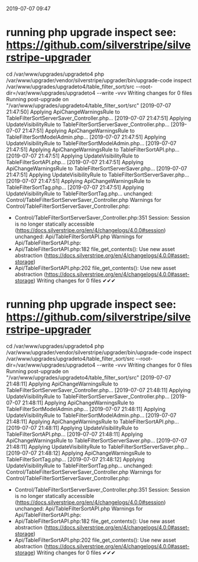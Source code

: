 2019-07-07 09:47

# running php upgrade inspect see: https://github.com/silverstripe/silverstripe-upgrader
cd /var/www/upgrades/upgradeto4
php /var/www/upgrader/vendor/silverstripe/upgrader/bin/upgrade-code inspect /var/www/upgrades/upgradeto4/table_filter_sort/src  --root-dir=/var/www/upgrades/upgradeto4 --write -vvv
Writing changes for 0 files
Running post-upgrade on "/var/www/upgrades/upgradeto4/table_filter_sort/src"
[2019-07-07 21:47:50] Applying ApiChangeWarningsRule to TableFilterSortServerSaver_Controller.php...
[2019-07-07 21:47:51] Applying UpdateVisibilityRule to TableFilterSortServerSaver_Controller.php...
[2019-07-07 21:47:51] Applying ApiChangeWarningsRule to TableFilterSortModelAdmin.php...
[2019-07-07 21:47:51] Applying UpdateVisibilityRule to TableFilterSortModelAdmin.php...
[2019-07-07 21:47:51] Applying ApiChangeWarningsRule to TableFilterSortAPI.php...
[2019-07-07 21:47:51] Applying UpdateVisibilityRule to TableFilterSortAPI.php...
[2019-07-07 21:47:51] Applying ApiChangeWarningsRule to TableFilterSortServerSaver.php...
[2019-07-07 21:47:51] Applying UpdateVisibilityRule to TableFilterSortServerSaver.php...
[2019-07-07 21:47:51] Applying ApiChangeWarningsRule to TableFilterSortTag.php...
[2019-07-07 21:47:51] Applying UpdateVisibilityRule to TableFilterSortTag.php...
unchanged:	Control/TableFilterSortServerSaver_Controller.php
Warnings for Control/TableFilterSortServerSaver_Controller.php:
 - Control/TableFilterSortServerSaver_Controller.php:351 Session: Session is no longer statically accessible (https://docs.silverstripe.org/en/4/changelogs/4.0.0#session)
unchanged:	Api/TableFilterSortAPI.php
Warnings for Api/TableFilterSortAPI.php:
 - Api/TableFilterSortAPI.php:182 file_get_contents(): Use new asset abstraction (https://docs.silverstripe.org/en/4/changelogs/4.0.0#asset-storage)
 - Api/TableFilterSortAPI.php:202 file_get_contents(): Use new asset abstraction (https://docs.silverstripe.org/en/4/changelogs/4.0.0#asset-storage)
Writing changes for 0 files
✔✔✔
# running php upgrade inspect see: https://github.com/silverstripe/silverstripe-upgrader
cd /var/www/upgrades/upgradeto4
php /var/www/upgrader/vendor/silverstripe/upgrader/bin/upgrade-code inspect /var/www/upgrades/upgradeto4/table_filter_sort/src  --root-dir=/var/www/upgrades/upgradeto4 --write -vvv
Writing changes for 0 files
Running post-upgrade on "/var/www/upgrades/upgradeto4/table_filter_sort/src"
[2019-07-07 21:48:11] Applying ApiChangeWarningsRule to TableFilterSortServerSaver_Controller.php...
[2019-07-07 21:48:11] Applying UpdateVisibilityRule to TableFilterSortServerSaver_Controller.php...
[2019-07-07 21:48:11] Applying ApiChangeWarningsRule to TableFilterSortModelAdmin.php...
[2019-07-07 21:48:11] Applying UpdateVisibilityRule to TableFilterSortModelAdmin.php...
[2019-07-07 21:48:11] Applying ApiChangeWarningsRule to TableFilterSortAPI.php...
[2019-07-07 21:48:11] Applying UpdateVisibilityRule to TableFilterSortAPI.php...
[2019-07-07 21:48:11] Applying ApiChangeWarningsRule to TableFilterSortServerSaver.php...
[2019-07-07 21:48:11] Applying UpdateVisibilityRule to TableFilterSortServerSaver.php...
[2019-07-07 21:48:12] Applying ApiChangeWarningsRule to TableFilterSortTag.php...
[2019-07-07 21:48:12] Applying UpdateVisibilityRule to TableFilterSortTag.php...
unchanged:	Control/TableFilterSortServerSaver_Controller.php
Warnings for Control/TableFilterSortServerSaver_Controller.php:
 - Control/TableFilterSortServerSaver_Controller.php:351 Session: Session is no longer statically accessible (https://docs.silverstripe.org/en/4/changelogs/4.0.0#session)
unchanged:	Api/TableFilterSortAPI.php
Warnings for Api/TableFilterSortAPI.php:
 - Api/TableFilterSortAPI.php:182 file_get_contents(): Use new asset abstraction (https://docs.silverstripe.org/en/4/changelogs/4.0.0#asset-storage)
 - Api/TableFilterSortAPI.php:202 file_get_contents(): Use new asset abstraction (https://docs.silverstripe.org/en/4/changelogs/4.0.0#asset-storage)
Writing changes for 0 files
✔✔✔